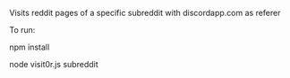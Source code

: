 Visits reddit pages of a specific subreddit with discordapp.com as referer


To run:

npm install

node visit0r.js subreddit

